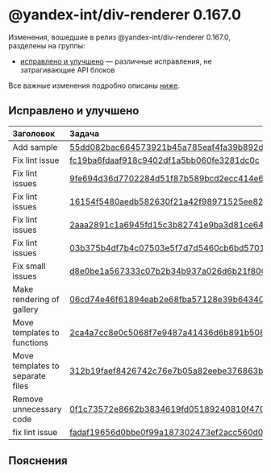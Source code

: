 # @yandex-int/div-renderer 0.167.0

<!-- ЧЕЛОВЕЧЕСКОЕ ВСТУПЛЕНИЕ -->

Изменения, вошедшие в релиз @yandex-int/div-renderer 0.167.0, разделены на группы:

* [исправлено и улучшено](#Исправлено-и-улучшено) — различные исправления, не затрагивающие API блоков

Все важные изменения подробно описаны [ниже](#Пояснения).

## Исправлено и улучшено

| Заголовок                        | Задача                                     | PR  |
| :------------------------------- | :----------------------------------------- | :-- |
| Add sample                       | [55dd082bac664573921b45a785eaf4fa39b892da] | N/A |
| Fix lint issue                   | [fc19ba6fdaaf918c9402df1a5bb060fe3281dc0c] | N/A |
| Fix lint issues                  | [9fe694d36d7702284d51f87b589bcd2ecc414e62] | N/A |
| Fix lint issues                  | [16154f5480aedb582630f21a42f98971525ee82b] | N/A |
| Fix lint issues                  | [2aaa2891c1a6945fd15c3b82741e9ba3d81ce640] | N/A |
| Fix lint issues                  | [03b375b4df7b4c07503e5f7d7d5460cb6bd5701c] | N/A |
| Fix small issues                 | [d8e0be1a567333c07b2b34b937a026d6b21f8008] | N/A |
| Make rendering of gallery        | [06cd74e46f61894eab2e68fba57128e39b64340e] | N/A |
| Move templates to functions      | [2ca4a7cc8e0c5068f7e9487a41436d6b891b5084] | N/A |
| Move templates to separate files | [312b19faef8426742c76e7b05a82eebe376863b6] | N/A |
| Remove unnecessary code          | [0f1c73572e8662b3834619fd05189240810f4706] | N/A |
| fix lint issue                   | [fadaf19656d0bbe0f99a187302473ef2acc560d0] | N/A |

## Пояснения

[55dd082bac664573921b45a785eaf4fa39b892da]: https://a.yandex-team.ru/arc_vcs/commit/55dd082bac664573921b45a785eaf4fa39b892da
[fc19ba6fdaaf918c9402df1a5bb060fe3281dc0c]: https://a.yandex-team.ru/arc_vcs/commit/fc19ba6fdaaf918c9402df1a5bb060fe3281dc0c
[9fe694d36d7702284d51f87b589bcd2ecc414e62]: https://a.yandex-team.ru/arc_vcs/commit/9fe694d36d7702284d51f87b589bcd2ecc414e62
[16154f5480aedb582630f21a42f98971525ee82b]: https://a.yandex-team.ru/arc_vcs/commit/16154f5480aedb582630f21a42f98971525ee82b
[2aaa2891c1a6945fd15c3b82741e9ba3d81ce640]: https://a.yandex-team.ru/arc_vcs/commit/2aaa2891c1a6945fd15c3b82741e9ba3d81ce640
[03b375b4df7b4c07503e5f7d7d5460cb6bd5701c]: https://a.yandex-team.ru/arc_vcs/commit/03b375b4df7b4c07503e5f7d7d5460cb6bd5701c
[d8e0be1a567333c07b2b34b937a026d6b21f8008]: https://a.yandex-team.ru/arc_vcs/commit/d8e0be1a567333c07b2b34b937a026d6b21f8008
[06cd74e46f61894eab2e68fba57128e39b64340e]: https://a.yandex-team.ru/arc_vcs/commit/06cd74e46f61894eab2e68fba57128e39b64340e
[2ca4a7cc8e0c5068f7e9487a41436d6b891b5084]: https://a.yandex-team.ru/arc_vcs/commit/2ca4a7cc8e0c5068f7e9487a41436d6b891b5084
[312b19faef8426742c76e7b05a82eebe376863b6]: https://a.yandex-team.ru/arc_vcs/commit/312b19faef8426742c76e7b05a82eebe376863b6
[0f1c73572e8662b3834619fd05189240810f4706]: https://a.yandex-team.ru/arc_vcs/commit/0f1c73572e8662b3834619fd05189240810f4706
[fadaf19656d0bbe0f99a187302473ef2acc560d0]: https://a.yandex-team.ru/arc_vcs/commit/fadaf19656d0bbe0f99a187302473ef2acc560d0
